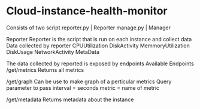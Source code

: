 # Cloud-instance-health-monitor
Consists of two script 
reporter.py | Reporter
manage.py | Manager

Reporter
Reporter is the  script that is run on each instance and collect data 
Data collected by reporter 
CPUUtilization
DiskActivity
MemmoryUtilization
DiskUsage
NetworkActivity
MetaData

The data collected by reported is exposed by endpoints
Available Endpoints
/get/metrics
Returns all metrics 

/get/graph
Can be use to make graph of a perticular metrics
Query parameter to pass
interval = seconds
metric = name of metric

/get/metadata
Returns metadata about the instance

